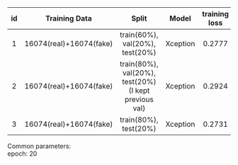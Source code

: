 |id | Training Data | Split | Model | training loss | val loss | test loss | 290 score |
|:--:|:--:|:--:|:--:|:--:|:--:|:--:|:--:|
|1 | 16074(real)+16074(fake) | train(60%), val(20%), test(20%) | Xception | 0.2777 | 0.4296 | 0.4330 | |
|2 | 16074(real)+16074(fake) | train(80%), val(20%), test(20%) (I kept previous val) | Xception | 0.2924 | 0.2909 | 0.4227 | |
|3 | 16074(real)+16074(fake) | train(80%), test(20%) | Xception | 0.2731 | - | 0.5049 |  |


Common parameters: <br>
epoch: 20